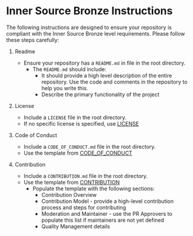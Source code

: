 # Inner Source Bronze Instructions

The following instructions are designed to ensure your repository is compliant with the Inner Source Bronze level requirements. Please follow these steps carefully:

1. Readme
    - Ensure your repository has a `README.md` in file in the root directory.
        - The `README.md` should include:
            - It should provide a high level description of the entire repository. Use the code and comments in the repository to help you write this.
            - Describe the primary functionality of the project

2. License
    - Include a `LICENSE` file in the root directory. 
    - If no specific license is specified, use [LICENSE](/templates/LICENSE)

3. Code of Conduct
    - Include a `CODE_OF_CONDUCT.md` file in the root directory.
    - Use the template from [CODE_OF_CONDUCT](/templates/CODE_OF_CONDUCT.md)

4. Contribution
    - Include a `CONTRIBUTION.md` file in the root directory.
    - Use the template from [CONTRIBUTION](/templates/CONTRIBUTION.md)
        - Populate the template with the following sections:
            - Contribution Overview
            - Contribution Model - provide a high-level contribution process and steps for contributing
            - Moderation and Maintainer - use the PR Approvers to populate this list if maintainers are not yet defined
            - Quality Management details
